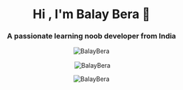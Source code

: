 <h1 align="center">Hi , I'm Balay Bera 👋</h1>
<h3 align="center">A passionate learning noob developer from India</h3>

<p align="center"> <img src="https://komarev.com/ghpvc/?username=BalayBera&label=Profile%20views&color=0e75b6&style=flat" alt="BalayBera" /> </p>

<p align="center">&nbsp;<img align="center" src="https://github-readme-stats.vercel.app/api?username=BalayBera&show_icons=true&theme=dark&text_color=ffffff&locale=en" alt="BalayBera" /></p>

<p align="center"><img align="center" src="https://github-readme-streak-stats.herokuapp.com/?user=BalayBera&theme=dark" alt="BalayBera" /></p>
